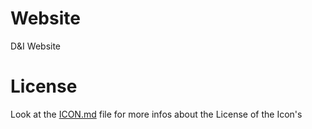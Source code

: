 # Website
D&amp;I Website

# License
Look at the <a href="https://github.com/D-I-Projects/website/blob/main/ICON.md">ICON.md</a> file for more infos about the License of the Icon's
